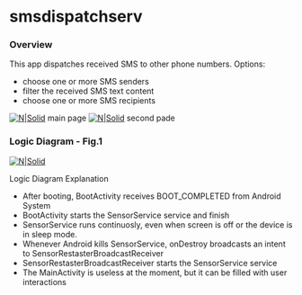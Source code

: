 # smsdispatchserv
### Overview
This app dispatches received SMS to other phone numbers.
Options:
- choose one or more SMS senders
- filter the received SMS text content
- choose one or more SMS recipients
 
[![N|Solid](https://www.dogsally.com/github/smsdispatchserv_main.jpg)](https://www.dogsally.com/github/smsdispatchserv_main.jpg)
main page
[![N|Solid](https://www.dogsally.com/github/smsdispatchserv_profile.jpg)](https://www.dogsally.com/github/smsdispatchserv_profile.jpg)
second pade

### Logic Diagram - Fig.1
[![N|Solid](https://www.dogsally.com/github/neverendingservice.jpg)](https://nodesource.com/products/nsolid)

Logic Diagram Explanation
- After booting, BootActivity receives BOOT_COMPLETED from Android System
- BootActivity starts the SensorService service and finish
- SensorService runs continuosly, even when screen is off or the device is in sleep mode. 
- Whenever Android kills SensorService, onDestroy broadcasts an intent to SensorRestasterBroadcastReceiver
- SensorRestasterBroadcastReceiver starts the SensorService service
- The MainActivity is useless at the moment, but it can be filled with user interactions
